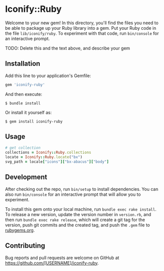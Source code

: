 # Iconify::Ruby

Welcome to your new gem! In this directory, you'll find the files you need to be able to package up your Ruby library into a gem. Put your Ruby code in the file `lib/iconify/ruby`. To experiment with that code, run `bin/console` for an interactive prompt.

TODO: Delete this and the text above, and describe your gem

## Installation

Add this line to your application's Gemfile:

```ruby
gem 'iconify-ruby'
```

And then execute:

    $ bundle install

Or install it yourself as:

    $ gem install iconify-ruby

## Usage

```ruby
# get collection
collections = Iconify::Ruby.collections
locate = Iconify::Ruby.locate("bx")
svg_path = locale["icons"]["bx-abacus"]["body"]
```

## Development

After checking out the repo, run `bin/setup` to install dependencies. You can also run `bin/console` for an interactive prompt that will allow you to experiment.

To install this gem onto your local machine, run `bundle exec rake install`. To release a new version, update the version number in `version.rb`, and then run `bundle exec rake release`, which will create a git tag for the version, push git commits and the created tag, and push the `.gem` file to [rubygems.org](https://rubygems.org).

## Contributing

Bug reports and pull requests are welcome on GitHub at https://github.com/[USERNAME]/iconify-ruby.
